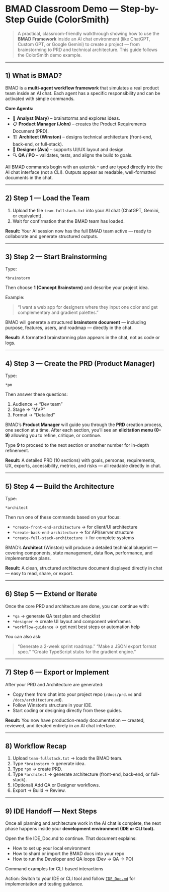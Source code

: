 # BMAD Classroom Demo — Step-by-Step Guide (ColorSmith)

> A practical, classroom-friendly walkthrough showing how to use the **BMAD Framework** inside an AI chat environment (like ChatGPT, Custom GPT, or Google Gemini) to create a project — from brainstorming to PRD and technical architecture. This guide follows the ColorSmith demo example.

---

## 1) What is BMAD?

BMAD is a **multi-agent workflow framework** that simulates a real product team inside an AI chat. Each agent has a specific responsibility and can be activated with simple commands.

**Core Agents:**

* 🧠 **Analyst (Mary)** – brainstorms and explores ideas.
* 📋 **Product Manager (John)** – creates the Product Requirements Document (PRD).
* 🏗️ **Architect (Winston)** – designs technical architecture (front-end, back-end, or full-stack).
* 🎨 **Designer (Ava)** – supports UI/UX layout and design.
* 🔍 **QA / PO** – validates, tests, and aligns the build to goals.

All BMAD commands begin with an asterisk `*` and are typed directly into the AI chat interface (not a CLI). Outputs appear as readable, well-formatted documents in the chat.

---

## 2) Step 1 — Load the Team

1. Upload the file `team-fullstack.txt` into your AI chat (ChatGPT, Gemini, or equivalent).
2. Wait for confirmation that the BMAD team has loaded.

**Result:** Your AI session now has the full BMAD team active — ready to collaborate and generate structured outputs.

---

## 3) Step 2 — Start Brainstorming

Type:

```
*brainstorm
```

Then choose **1 (Concept Brainstorm)** and describe your project idea.

Example:

> “I want a web app for designers where they input one color and get complementary and gradient palettes.”

BMAD will generate a structured **brainstorm document** — including purpose, features, users, and roadmap — directly in the chat.

**Result:** A formatted brainstorming plan appears in the chat, not as code or logs.

---

## 4) Step 3 — Create the PRD (Product Manager)

Type:

```
*pm
```

Then answer these questions:

1. Audience → “Dev team”
2. Stage → “MVP”
3. Format → “Detailed”

BMAD’s **Product Manager** will guide you through the **PRD** creation process, one section at a time.
After each section, you’ll see an **elicitation menu (0–9)** allowing you to refine, critique, or continue.

Type **9** to proceed to the next section or another number for in-depth refinement.

**Result:** A detailed PRD (10 sections) with goals, personas, requirements, UX, exports, accessibility, metrics, and risks — all readable directly in chat.

---

## 5) Step 4 — Build the Architecture

Type:

```
*architect
```

Then run one of these commands based on your focus:

* `*create-front-end-architecture` → for client/UI architecture
* `*create-back-end-architecture` → for API/server structure
* `*create-full-stack-architecture` → for complete systems

BMAD’s **Architect** (Winston) will produce a detailed technical blueprint — covering components, state management, data flow, performance, and implementation plans.

**Result:** A clean, structured architecture document displayed directly in chat — easy to read, share, or export.

---

## 6) Step 5 — Extend or Iterate

Once the core PRD and architecture are done, you can continue with:

* `*qa` → generate QA test plan and checklist
* `*designer` → create UI layout and component wireframes
* `*workflow-guidance` → get next best steps or automation help

You can also ask:

> “Generate a 2-week sprint roadmap.”
> “Make a JSON export format spec.”
> “Create TypeScript stubs for the gradient engine.”

---

## 7) Step 6 — Export or Implement

After your PRD and Architecture are generated:

* Copy them from chat into your project repo (`/docs/prd.md` and `/docs/architecture.md`).
* Follow Winston’s structure in your IDE.
* Start coding or designing directly from these guides.

**Result:** You now have production-ready documentation — created, reviewed, and iterated entirely in an AI chat interface.

---

## 8) Workflow Recap

1. Upload `team-fullstack.txt` → loads the BMAD team.
2. Type `*brainstorm` → generate idea.
3. Type `*pm` → create PRD.
4. Type `*architect` → generate architecture (front-end, back-end, or full-stack).
5. (Optional) Add QA or Designer workflows.
6. Export → Build → Review.

---

## 9) IDE Handoff — Next Steps

Once all planning and architecture work in the AI chat is complete, the next phase happens inside your **development environment (IDE or CLI tool).**

Open the file IDE_Doc.md to continue. That document explains:
* How to set up your local environment
* How to shard or import the BMAD docs into your repo
* How to run the Developer and QA loops (Dev → QA → PO)

Command examples for CLI-based interactions

Action: Switch to your IDE or CLI tool and follow [```IDE_Doc.md```](./IDE_Doc.md) for implementation and testing guidance.